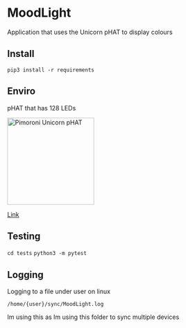 # MoodLight

Application that uses the Unicorn pHAT to display colours

## Install

`pip3 install -r requirements`

## Enviro

pHAT that has 128 LEDs

<img src="https://cdn.shopify.com/s/files/1/0174/1800/products/UnicornHATMini_1of3_1500x1500.jpg?v=1587738443" alt="Pimoroni Unicorn pHAT" width="200"/>

[Link](https://shop.pimoroni.com/products/unicorn-hat-mini?variant=31657688498259)


## Testing

`cd tests`
`python3 -m pytest`

## Logging

Logging to a file under user on linux

`/home/{user}/sync/MoodLight.log`

Im using this as Im using this folder to sync multiple devices